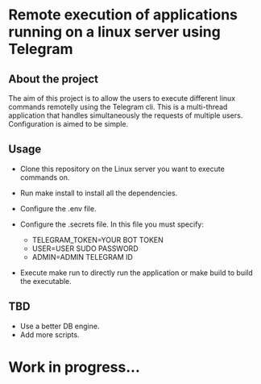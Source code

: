 # Remote execution of applications running on a linux server using Telegram

## About the project

The aim of this project is to allow the users to execute different linux
commands remotelly using the Telegram cli.
This is a multi-thread application that handles simultaneously the requests of
multiple users. Configuration is aimed to be simple.

## Usage

- Clone this repository on the Linux server you want to execute commands on.
- Run make install to install all the dependencies.
- Configure the .env file.
- Configure the .secrets file. In this file you must specify:

  - TELEGRAM_TOKEN=YOUR BOT TOKEN
  - USER=USER SUDO PASSWORD
  - ADMIN=ADMIN TELEGRAM ID
- Execute make run to directly run the application or make build to build the
  executable.

## TBD

- Use a better DB engine.
- Add more scripts.
# Work in progress...
